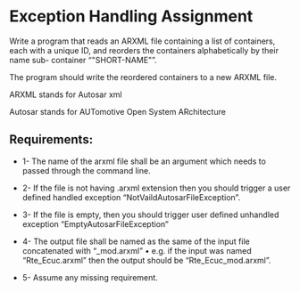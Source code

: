 # Exception Handling Assignment

Write a program that reads an ARXML file containing a list of containers, each with a unique ID, 
and reorders the containers alphabetically by their name sub- container “"SHORT-NAME"”.

The program should write the reordered containers to a new ARXML file.

ARXML stands for Autosar xml

Autosar stands for AUTomotive Open System ARchitecture

## Requirements:
- 1- The name of the arxml file shall be an argument which needs to passed through the command line.

- 2- If the file is not having .arxml extension then you should trigger a user defined handled 
exception “NotVaildAutosarFileException”.

- 3- If the file is empty, then you should trigger user defined unhandled exception “EmptyAutosarFileException”

- 4- The output file shall be named as the same of the input file concatenated with “_mod.arxml” 
• e.g. if the input was named “Rte_Ecuc.arxml” then the output should be “Rte_Ecuc_mod.arxml”.

- 5- Assume any missing requirement.
